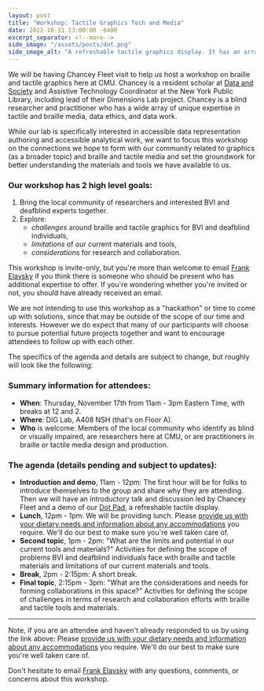 ```yaml
---
layout: post
title: "Workshop: Tactile Graphics Tech and Media"
date: 2022-10-31 13:00:00 -0400
excerpt_separator: <!--more-->
side_image: "/assets/posts/dot.png"
side_image_alt: "A refreshable tactile graphics display. It has an array of 40 by 60 braille pins above 6 buttons. Beneath the buttons is a standard single line braille reader. It is made of a smooth appearing material and looks similar in width and heigh to a small laptop."
---
```


We will be having Chancey Fleet visit to help us host a workshop on braille and tactile graphics here at CMU. Chancey is a resident scholar at [Data and Society](https://datasociety.net/people/fleet-chancey/) and Assistive Technology Coordinator at the New York Public Library, including lead of their Dimensions Lab project. Chancey is a blind researcher and practitioner who has a wide array of unique expertise in tactile and braille media, data ethics, and data work.

While our lab is specifically interested in accessible data representation authoring and accessible analytical work, we want to focus this workshop on the connections we hope to form with our community related to graphics (as a broader topic) and braille and tactile media and set the groundwork for better understanding the materials and tools we have available to us.

### Our workshop has 2 high level goals:

1. Bring the local community of researchers and interested BVI and deafblind experts together.
2. Explore:
    - <em>challenges</em> around braille and tactile graphics for BVI and deafblind individuals,
    - <em>limitations</em> of our current materials and tools,
    - <em>considerations</em> for research and collaboration.

This workshop is invite-only, but you're more than welcome to email [Frank Elavsky](mailto:fje@cmu.edu) if you think there is someone who should be present who has additional expertise to offer. If you're wondering whether you're invited or not, you should have already received an email.

We are not intending to use this workshop as a "hackathon" or time to come up with solutions, since that may be outside of the scope of our time and interests. However we do expect that many of our participants will choose to pursue potential future projects together and want to encourage attendees to follow up with each other.

The specifics of the agenda and details are subject to change, but roughly will look like the following:

<!--more-->

### Summary information for attendees:

- <strong>When</strong>: Thursday, November 17th from 11am - 3pm Eastern Time, with breaks at 12 and 2.
- <strong>Where</strong>: DIG Lab, A408 NSH (that's on Floor A).
- <strong>Who</strong> is welcome: Members of the local community who identify as blind or visually impaired, are researchers here at CMU, or are practitioners in braille or tactile media design and production.

### The agenda (details pending and subject to updates):

- <strong>Introduction and demo</strong>, 11am - 12pm: The first hour will be for folks to introduce themselves to the group and share why they are attending. Then we will have an introductory talk and discussion led by Chancey Fleet and a demo of our [Dot Pad](https://pad.dotincorp.com/), a refreshable tactile display.
- <strong>Lunch</strong>, 12pm - 1pm: We will be providing lunch. Please [provide us with your dietary needs and information about any accommodations](https://docs.google.com/forms/d/e/1FAIpQLSflkynRvIlmYU0nBLHZsES9TMQ4IHRPSbI2-HuuB6wQq9J0Yg/viewform?usp=sf_link) you require. We'll do our best to make sure you're well taken care of.
- <strong>Second topic</strong>, 1pm - 2pm: "What are the limits and potential in our current tools and materials?" Activities for defining the scope of problems BVI and deafblind individuals face with braille and tactile materials and limitations of our current materials and tools.
- <strong>Break</strong>, 2pm - 2:15pm: A short break.
- <strong>Final topic</strong>, 2:15pm - 3pm: "What are the considerations and needs for forming collaborations in this space?" Activities for defining the scope of challenges in terms of research and collaboration efforts with braille and tactile tools and materials.

<hr>

Note, if you are an attendee and haven't already responded to us by using the link above: Please [provide us with your dietary needs and information about any accommodations](https://docs.google.com/forms/d/e/1FAIpQLSflkynRvIlmYU0nBLHZsES9TMQ4IHRPSbI2-HuuB6wQq9J0Yg/viewform?usp=sf_link) you require. We'll do our best to make sure you're well taken care of.

Don't hesitate to email [Frank Elavsky](mailto:fje@cmu.edu) with any questions, comments, or concerns about this workshop.
